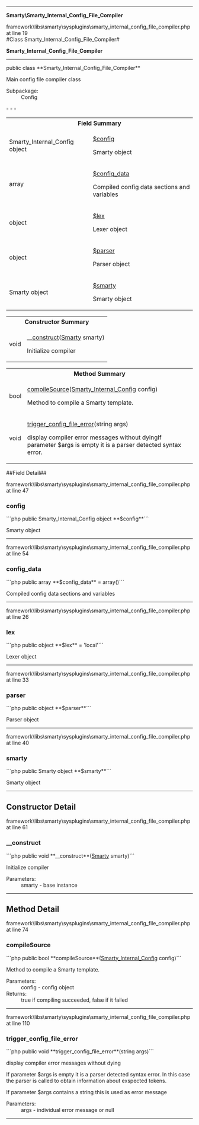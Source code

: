 - - -

**Smarty\Smarty_Internal_Config_File_Compiler**
<div class="location">framework\libs\smarty\sysplugins\smarty_internal_config_file_compiler.php at line 19</div>
#Class Smarty_Internal_Config_File_Compiler#

**Smarty_Internal_Config_File_Compiler**


- - -

<p class="signature">public  class **Smarty_Internal_Config_File_Compiler**</p>

<div class="comment" id="overview_description"><p>Main config file compiler class</p></div>

<dl>
<dt>Subpackage:</dt>
<dd>Config</dd>
</dl>
- - -

<table id="summary_field">
<tr><th colspan="2">Field Summary</th></tr>
<tr>
<td class="type"> Smarty_Internal_Config object</td>
<td class="description"><p class="name"><a href="#config">$config</a></p><p class="description">Smarty object</p></td>
</tr>
<tr>
<td class="type"> array</td>
<td class="description"><p class="name"><a href="#config_data">$config_data</a></p><p class="description">Compiled config data sections and variables</p></td>
</tr>
<tr>
<td class="type"> object</td>
<td class="description"><p class="name"><a href="#lex">$lex</a></p><p class="description">Lexer object</p></td>
</tr>
<tr>
<td class="type"> object</td>
<td class="description"><p class="name"><a href="#parser">$parser</a></p><p class="description">Parser object</p></td>
</tr>
<tr>
<td class="type"> Smarty object</td>
<td class="description"><p class="name"><a href="#smarty">$smarty</a></p><p class="description">Smarty object</p></td>
</tr>
</table>

<table id="summary_constructor">
<tr><th colspan="2">Constructor Summary</th></tr>
<tr>
<td class="type"> void</td>
<td class="description"><p class="name"><a href="#__construct">__construct</a>(<a href="../smarty/smarty.html">Smarty</a> smarty)</p><p class="description">Initialize compiler</p></td>
</tr>
</table>

<table id="summary_method">
<tr><th colspan="2">Method Summary</th></tr>
<tr>
<td class="type"> bool</td>
<td class="description"><p class="name"><a href="#compileSource">compileSource</a>(<a href="../smarty/smarty_internal_config.html">Smarty_Internal_Config</a> config)</p><p class="description">Method to compile a Smarty template.</p></td>
</tr>
<tr>
<td class="type"> void</td>
<td class="description"><p class="name"><a href="#trigger_config_file_error">trigger_config_file_error</a>(string args)</p><p class="description">display compiler error messages without dyingIf parameter $args is empty it is a parser detected syntax error.
</p></td>
</tr>
</table>

##Field Detail##
<div class="location">framework\libs\smarty\sysplugins\smarty_internal_config_file_compiler.php at line 47</div>
<h3 id="config">config</h3>
```php
public  Smarty_Internal_Config object **$config**```
<div class="details">
<p>Smarty object</p></div>

- - -

<div class="location">framework\libs\smarty\sysplugins\smarty_internal_config_file_compiler.php at line 54</div>
<h3 id="config_data">config_data</h3>
```php
public  array **$config_data** = array()```
<div class="details">
<p>Compiled config data sections and variables</p></div>

- - -

<div class="location">framework\libs\smarty\sysplugins\smarty_internal_config_file_compiler.php at line 26</div>
<h3 id="lex">lex</h3>
```php
public  object **$lex** = 'local'```
<div class="details">
<p>Lexer object</p></div>

- - -

<div class="location">framework\libs\smarty\sysplugins\smarty_internal_config_file_compiler.php at line 33</div>
<h3 id="parser">parser</h3>
```php
public  object **$parser**```
<div class="details">
<p>Parser object</p></div>

- - -

<div class="location">framework\libs\smarty\sysplugins\smarty_internal_config_file_compiler.php at line 40</div>
<h3 id="smarty">smarty</h3>
```php
public  Smarty object **$smarty**```
<div class="details">
<p>Smarty object</p></div>

- - -

<h2 id="detail_method">Constructor Detail</h2>
<div class="location">framework\libs\smarty\sysplugins\smarty_internal_config_file_compiler.php at line 61</div>
<h3 id="__construct()">__construct</h3>
```php
public  void **__construct**(<a href="../smarty/smarty.html">Smarty</a> smarty)```
<div class="details">
<p>Initialize compiler</p><dl>
<dt>Parameters:</dt>
<dd>smarty - base instance</dd>
</dl>
</div>

- - -

<h2 id="detail_method">Method Detail</h2>
<div class="location">framework\libs\smarty\sysplugins\smarty_internal_config_file_compiler.php at line 74</div>
<h3 id="compileSource()">compileSource</h3>
```php
public  bool **compileSource**(<a href="../smarty/smarty_internal_config.html">Smarty_Internal_Config</a> config)```
<div class="details">
<p>Method to compile a Smarty template.</p><dl>
<dt>Parameters:</dt>
<dd>config - config object</dd>
<dt>Returns:</dt>
<dd>true if compiling succeeded, false if it failed</dd>
</dl>
</div>

- - -

<div class="location">framework\libs\smarty\sysplugins\smarty_internal_config_file_compiler.php at line 110</div>
<h3 id="trigger_config_file_error()">trigger_config_file_error</h3>
```php
public  void **trigger_config_file_error**(string args)```
<div class="details">
<p>display compiler error messages without dying</p><p>If parameter $args is empty it is a parser detected syntax error.
In this case the parser is called to obtain information about exspected tokens.</p><p>If parameter $args contains a string this is used as error message</p><dl>
<dt>Parameters:</dt>
<dd>args - individual error message or null</dd>
</dl>
</div>

- - -

